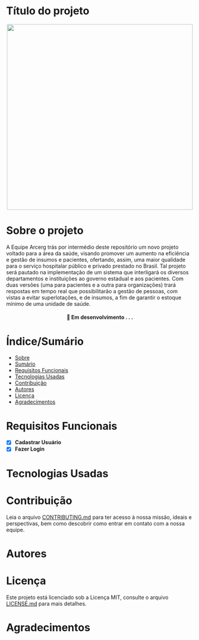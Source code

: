 # Título do projeto

<div align="center">
<img src="https://user-images.githubusercontent.com/100960931/165648216-8fbab88d-ff1a-4778-bb36-fe263f95eff4.jpeg" width="500px" />
</div>

# Sobre o projeto
A Equipe Arcerg trás por intermédio deste repositório um novo projeto voltado para a área da saúde, visando promover um aumento na eficiência e gestão de insumos e pacientes, ofertando, assim, uma maior qualidade para o serviço hospitalar público e privado prestado no Brasil. Tal projeto será pautado na implementação de um sistema que interligará os diversos departamentos e instituições ao governo estadual e aos pacientes. Com duas versões (uma para pacientes e a outra para organizações) trará respostas em tempo real que possibilitarão a gestão de pessoas, com vistas a evitar superlotações, e de insumos, a fim de garantir o estoque mínimo de uma unidade de saúde.

<h4 align="center"> 
	🚧  Em desenvolvimento . . .
</h4>

# Índice/Sumário

* [Sobre](#sobre-o-projeto)
* [Sumário](#índice/sumário)
* [Requisitos Funcionais](#requisitos-funcionais)
* [Tecnologias Usadas](#tecnologias-usadas)
* [Contribuição](#contribuição)
* [Autores](#autores)
* [Licença](#licença)
* [Agradecimentos](#agradecimentos)

# Requisitos Funcionais 
- [x] **Cadastrar Usuário**
- [x] **Fazer Login**

# Tecnologias Usadas

# Contribuição

Leia o arquivo  [CONTRIBUTING.md](CONTRIBUTING.md) para ter acesso à nossa missão, ideais e perspectivas, bem como descobrir como entrar em contato com a nossa equipe.

# Autores


# Licença

Este projeto está licenciado sob a Licença MIT,  consulte o arquivo [LICENSE.md](LICENSE.md) para mais detalhes.

# Agradecimentos


